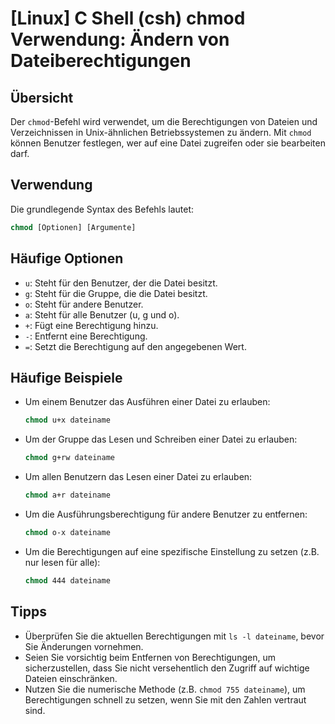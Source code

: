 # [Linux] C Shell (csh) chmod Verwendung: Ändern von Dateiberechtigungen

## Übersicht
Der `chmod`-Befehl wird verwendet, um die Berechtigungen von Dateien und Verzeichnissen in Unix-ähnlichen Betriebssystemen zu ändern. Mit `chmod` können Benutzer festlegen, wer auf eine Datei zugreifen oder sie bearbeiten darf.

## Verwendung
Die grundlegende Syntax des Befehls lautet:

```csh
chmod [Optionen] [Argumente]
```

## Häufige Optionen
- `u`: Steht für den Benutzer, der die Datei besitzt.
- `g`: Steht für die Gruppe, die die Datei besitzt.
- `o`: Steht für andere Benutzer.
- `a`: Steht für alle Benutzer (u, g und o).
- `+`: Fügt eine Berechtigung hinzu.
- `-`: Entfernt eine Berechtigung.
- `=`: Setzt die Berechtigung auf den angegebenen Wert.

## Häufige Beispiele
- Um einem Benutzer das Ausführen einer Datei zu erlauben:
  ```csh
  chmod u+x dateiname
  ```

- Um der Gruppe das Lesen und Schreiben einer Datei zu erlauben:
  ```csh
  chmod g+rw dateiname
  ```

- Um allen Benutzern das Lesen einer Datei zu erlauben:
  ```csh
  chmod a+r dateiname
  ```

- Um die Ausführungsberechtigung für andere Benutzer zu entfernen:
  ```csh
  chmod o-x dateiname
  ```

- Um die Berechtigungen auf eine spezifische Einstellung zu setzen (z.B. nur lesen für alle):
  ```csh
  chmod 444 dateiname
  ```

## Tipps
- Überprüfen Sie die aktuellen Berechtigungen mit `ls -l dateiname`, bevor Sie Änderungen vornehmen.
- Seien Sie vorsichtig beim Entfernen von Berechtigungen, um sicherzustellen, dass Sie nicht versehentlich den Zugriff auf wichtige Dateien einschränken.
- Nutzen Sie die numerische Methode (z.B. `chmod 755 dateiname`), um Berechtigungen schnell zu setzen, wenn Sie mit den Zahlen vertraut sind.